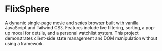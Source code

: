 # FlixSphere
A dynamic single-page movie and series browser built with vanilla JavaScript and Tailwind CSS. Features include live filtering, sorting, a pop-up modal for details, and a personal watchlist system. This project demonstrates client-side state management and DOM manipulation without using a framework.
